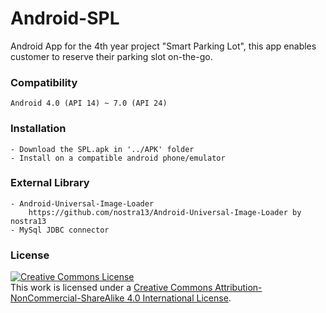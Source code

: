 # Android-SPL
Android App for the 4th year project "Smart Parking Lot", this app enables customer to reserve their parking slot on-the-go. 
### Compatibility
    Android 4.0 (API 14) ~ 7.0 (API 24)
### Installation
    - Download the SPL.apk in '../APK' folder
    - Install on a compatible android phone/emulator
### External Library
    - Android-Universal-Image-Loader
        https://github.com/nostra13/Android-Universal-Image-Loader by nostra13
    - MySql JDBC connector
### License 
<a rel="license" href="http://creativecommons.org/licenses/by-nc-sa/4.0/"><img alt="Creative Commons License" style="border-width:0" src="https://i.creativecommons.org/l/by-nc-sa/4.0/88x31.png" /></a><br />This work is licensed under a <a rel="license" href="http://creativecommons.org/licenses/by-nc-sa/4.0/">Creative Commons Attribution-NonCommercial-ShareAlike 4.0 International License</a>.

